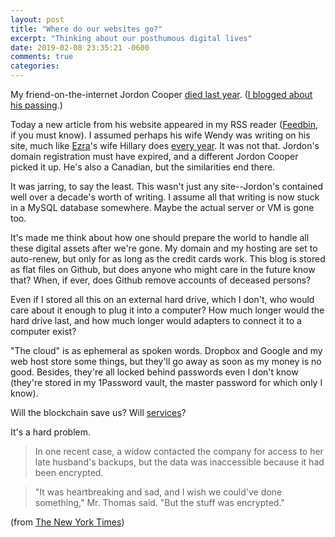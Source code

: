 ```yaml
---
layout: post
title: "Where do our websites go?"
excerpt: "Thinking about our posthumous digital lives"
date: 2019-02-08 23:35:21 -0600
comments: true
categories: 
---
```


My friend-on-the-internet Jordon Cooper [died last year](https://www.cbc.ca/news/canada/saskatoon/a-legacy-of-words-saskatoon-writer-jordon-cooper-dies-of-cancer-1.4594602). ([I blogged about his passing](/2018/04/22/jordon-cooper-you-will-be-missed/).)

Today a new article from his website appeared in my RSS reader ([Feedbin](https://feedbin.com/), if you must know). I assumed perhaps his wife Wendy was writing on his site, much like [Ezra](http://www.teachingcancertocry.com/)'s wife Hillary does [every year](http://www.teachingcancertocry.com/45/). It was not that. Jordon's domain registration must have expired, and a different Jordon Cooper picked it up. He's also a Canadian, but the similarities end there.

It was jarring, to say the least. This wasn't just any site--Jordon's contained well over a decade's worth of writing. I assume all that writing is now stuck in a MySQL database somewhere. Maybe the actual server or VM is gone too.

It's made me think about how one should prepare the world to handle all these digital assets after we're gone. My domain and my hosting are set to auto-renew, but only for as long as the credit cards work. This blog is stored as flat files on Github, but does anyone who might care in the future know that? When, if ever, does Github remove accounts of deceased persons? 

Even if I stored all this on an external hard drive, which I don't, who would care about it enough to plug it into a computer? How much longer would the hard drive last, and how much longer would adapters to connect it to a computer exist?

"The cloud" is as ephemeral as spoken words. Dropbox and Google and my web host store some things, but they'll go away as soon as my money is no good. Besides, they're all locked behind passwords even I don't know (they're stored in my 1Password vault, the master password for which only I know).

Will the blockchain save us? Will [services](https://www.digitaldeath.com/)?

It's a hard problem.

> In one recent case, a widow contacted the company for access to her late husband's backups, but the data was inaccessible because it had been encrypted.

>"It was heartbreaking and sad, and I wish we could've done something," Mr. Thomas said. "But the stuff was encrypted."

(from [The New York Times](https://www.nytimes.com/2017/01/18/technology/is-your-digital-life-ready-for-your-death.html))
